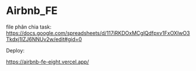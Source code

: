 # Airbnb_FE
file phân chia task: 
https://docs.google.com/spreadsheets/d/117iRKDOxMCglQdfpxv1FxOXIwO3Tkdxj1IZJ6NNUv2w/edit#gid=0


Deploy: 

https://airbnb-fe-eight.vercel.app/
